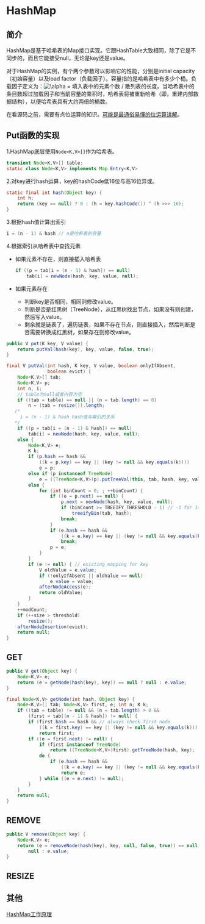 # HashMap

## 简介

HashMap是基于哈希表的Map接口实现。它跟HashTable大致相同，除了它是不同步的，而且它能接受null，无论是key还是value。

对于HashMap的实例，有个两个参数可以影响它的性能，分别是initial capacity（初始容量）以及load factor（负载因子）。容量指的是哈希表中有多少个桶。负载因子定义为：![\alpha ](https://wikimedia.org/api/rest_v1/media/math/render/svg/b79333175c8b3f0840bfb4ec41b8072c83ea88d3) = 填入表中的元素个数 / 散列表的长度。当哈希表中的条目数超过加载因子和当前容量的乘积时，哈希表将被重新哈希（即，重建内部数据结构），以便哈希表具有大约两倍的桶数。

在看源码之前，需要有点位运算的知识。[可能是最通俗易懂的位运算讲解](https://blog.csdn.net/briblue/article/details/70296326)。

## Put函数的实现

1.HashMap底层使用`Node<K,V>[]`作为哈希表。

```java
transient Node<K,V>[] table;
static class Node<K,V> implements Map.Entry<K,V>
```

2.对key进行hash运算，key的hashCode低16位与高16位异或。

```java
static final int hash(Object key) {
    int h;
    return (key == null) ? 0 : (h = key.hashCode()) ^ (h >>> 16);
}
```

3.根据hash值计算出索引

```java
i = (n - 1) & hash // n是哈希表的容量
```

4.根据索引从哈希表中查找元素

-   如果元素不存在，则直接插入哈希表

    ```java
    if ((p = tab[i = (n - 1) & hash]) == null)
        tab[i] = newNode(hash, key, value, null);
    ```

-   如果元素存在

    -   判断key是否相同，相同则修改value。
    -   判断是否是红黑树（TreeNode），从红黑树找出节点，如果没有则创建，然后写入value。
    -   剩余就是链表了，遍历链表，如果不存在节点，则直接插入，然后判断是否需要转换成红黑树，如果存在则修改value。

```java
public V put(K key, V value) {
    return putVal(hash(key), key, value, false, true);
}
```

```java
final V putVal(int hash, K key, V value, boolean onlyIfAbsent,
               boolean evict) {
    Node<K,V>[] tab; 
    Node<K,V> p; 
    int n, i;
    // table为null或者内容为空
    if ((tab = table) == null || (n = tab.length) == 0)
        n = (tab = resize()).length;
   /*
   	 i = (n - 1) & hash hash值与索引的关系
   */
    if ((p = tab[i = (n - 1) & hash]) == null)
        tab[i] = newNode(hash, key, value, null);
    else {
        Node<K,V> e; 
        K k;
        if (p.hash == hash &&
            ((k = p.key) == key || (key != null && key.equals(k))))
            e = p;
        else if (p instanceof TreeNode)
            e = ((TreeNode<K,V>)p).putTreeVal(this, tab, hash, key, value);
        else {
            for (int binCount = 0; ; ++binCount) {
                if ((e = p.next) == null) {
                    p.next = newNode(hash, key, value, null);
                    if (binCount >= TREEIFY_THRESHOLD - 1) // -1 for 1st
                        treeifyBin(tab, hash);
                    break;
                }
                if (e.hash == hash &&
                    ((k = e.key) == key || (key != null && key.equals(k))))
                    break;
                p = e;
            }
        }
        if (e != null) { // existing mapping for key
            V oldValue = e.value;
            if (!onlyIfAbsent || oldValue == null)
                e.value = value;
            afterNodeAccess(e);
            return oldValue;
        }
    }
    ++modCount;
    if (++size > threshold)
        resize();
    afterNodeInsertion(evict);
    return null;
}
```

## GET

```java
public V get(Object key) {
    Node<K,V> e;
    return (e = getNode(hash(key), key)) == null ? null : e.value;
}
```

```java
final Node<K,V> getNode(int hash, Object key) {
    Node<K,V>[] tab; Node<K,V> first, e; int n; K k;
    if ((tab = table) != null && (n = tab.length) > 0 &&
        (first = tab[(n - 1) & hash]) != null) {
        if (first.hash == hash && // always check first node
            ((k = first.key) == key || (key != null && key.equals(k))))
            return first;
        if ((e = first.next) != null) {
            if (first instanceof TreeNode)
                return ((TreeNode<K,V>)first).getTreeNode(hash, key);
            do {
                if (e.hash == hash &&
                    ((k = e.key) == key || (key != null && key.equals(k))))
                    return e;
            } while ((e = e.next) != null);
        }
    }
    return null;
}
```

## REMOVE

```java
public V remove(Object key) {
    Node<K,V> e;
    return (e = removeNode(hash(key), key, null, false, true)) == null ?
        null : e.value;
}
```



## RESIZE

## 其他

[HashMap工作原理](https://yikun.github.io/2015/04/01/Java-HashMap%E5%B7%A5%E4%BD%9C%E5%8E%9F%E7%90%86%E5%8F%8A%E5%AE%9E%E7%8E%B0/)

